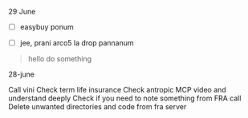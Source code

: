29 June

- [ ] easybuy ponum
- [ ] jee, prani arco5 la drop pannanum


> hello
> 	do something



28-june

Call vini
Check term life insurance
Check antropic MCP video and understand deeply
Check if you need to note something from FRA call
Delete unwanted directories and code from fra server
